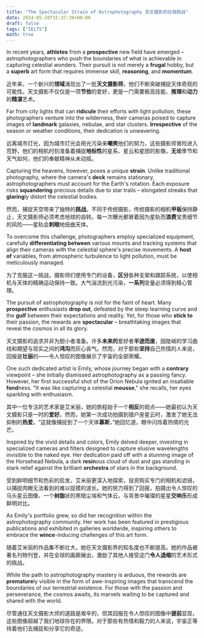```yaml
---
title: "The Spectacular Strain of Astrophotography 天文摄影的壮丽挑战"
date: 2024-05-20T15:37:39+08:00
draft: false
tags: ["IELTS"]
math: true
---
```


In recent years, **athletes** from a **prospective** new field have emerged – astrophotographers who push the boundaries of  what is achievable in capturing celestial wonders. Their pursuit is not  merely a **frugal** hobby, but a **superb** art form that requires immense skill, **reasoning**, and **momentum**.

近年来，一个新兴的**领域**涌现出了一批**天文摄影师**，他们不断突破捕捉天体奇观的可能性。天文摄影不仅仅是一项**节俭**的爱好，更是一门需要极高技能、**推理**和**动力**的**精湛**艺术。

Far from city lights that can **ridicule** their efforts with light pollution, these photographers venture into the wilderness, their cameras poised to capture images of **landmark** galaxies, nebulae, and star clusters. **Irrespective** of the season or weather conditions, their dedication is unwavering.

远离城市灯光，因为城市灯光会用光污染来**嘲笑**他们的努力，这些摄影师冒险进入荒野，他们的相机时刻准备着捕捉**地标性**的星系、星云和星团的影像。**无论**季节和天气如何，他们的奉献精神从未动摇。

Capturing the heavens, however, poses a unique **strain**. Unlike traditional photography, where the camera's **deck** remains stationary, astrophotographers must account for the Earth's rotation. Each exposure risks **squandering** precious details due to star trails – elongated streaks that **glaring**ly distort the celestial bodies.

然而，捕捉天空带来了独特的**挑战**。不同于传统摄影，传统摄影的相机**甲板**保持静止，天文摄影师必须考虑地球的自转。每一次曝光都冒着因为星轨而**浪费**宝贵细节的风险——星轨会**刺眼**地扭曲天体。

To overcome this challenge, photographers employ specialized equipment, carefully **differentiating between** various mounts and tracking systems that align their cameras with the celestial sphere's precise movements. A **host of** variables, from atmospheric turbulence to light pollution, must be meticulously managed.

为了克服这一挑战，摄影师们使用专门的设备，**区分**各种支架和跟踪系统，以使相机与天体的精确运动保持一致。大气湍流到光污染，**一系列**变量必须得到精心管理。

The pursuit of astrophotography is not for the faint of heart. Many **prospective** enthusiasts **drop out**, defeated by the steep learning curve and the **gulf** between their expectations and reality. Yet, for those who **stick to** their passion, the rewards are **spectacular** – breathtaking images that reveal the cosmos in all its glory.

天文摄影的追求并非为胆小者准备。许多**未来的**爱好者**半途而废**，因陡峭的学习曲线和期望与现实之间的**鸿沟**而灰心丧气。然而，对于那些**坚持**自己热情的人来说，回报是**壮丽**的——令人惊叹的图像展示了宇宙的全部荣耀。

One such dedicated artist is Emily, whose journey began with a **contrary** viewpoint – she initially dismissed astrophotography as a passing  fancy. However, her first successful shot of the Orion Nebula ignited an insatiable **fond**ness. "It was like capturing a celestial **mousse**," she recalls, her eyes sparkling with enthusiasm.

其中一位专注的艺术家是艾米丽，她的旅程始于一个**相反**的观点——她最初认为天文摄影只是一时的**爱好**。然而，她第一次成功拍摄到猎户座星云时，激发了她无法抑制的**热爱**。“这就像捕捉到了一个天体**慕斯**，”她回忆道，眼中闪烁着热情的光芒。

Inspired by the vivid details and colors, Emily delved deeper,  investing in specialized cameras and filters designed to capture elusive wavelengths invisible to the naked eye. Her dedication paid off with a  stunning image of the Horsehead Nebula, a dark **resin**ous cloud of dust and gas standing in stark relief against the brilliant **orchestra** of stars in the background.

受到鲜明细节和色彩的启发，艾米丽更深入地探索，投资购买专门的相机和滤镜，以捕捉肉眼无法看到的难以捉摸的波长。她的努力得到了回报，拍摄出令人惊叹的马头星云图像，一个**树脂**状的黑暗尘埃和气体云，与背景中璀璨的星星**交响乐**形成鲜明对比。

As Emily's portfolio grew, so did her recognition within the  astrophotography community. Her work has been featured in prestigious  publications and exhibited in galleries worldwide, inspiring others to  embrace the **wince**-inducing challenges of this art form.

随着艾米丽的作品集不断壮大，她在天文摄影界的知名度也不断提高。她的作品被著名刊物刊登，并在全球的画廊展出，激励了其他人接受这门**令人退缩**的艺术形式的挑战。

While the path to astrophotography mastery is arduous, the rewards are **premature**ly visible in the form of awe-inspiring images that transcend the  boundaries of our terrestrial existence. For those with the passion and  perseverance, the cosmos awaits, its marvels waiting to be captured and  shared with the world.

尽管通往天文摄影大师的道路是艰辛的，但其回报在令人惊叹的图像中**提前**显现，这些图像超越了我们地球存在的界限。对于那些有热情和毅力的人来说，宇宙正等待着他们去捕捉和分享它的奇迹。
